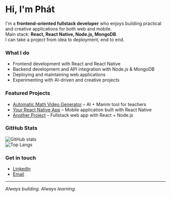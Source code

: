 # Hi, I'm Phát

I'm a **frontend-oriented fullstack developer** who enjoys building practical and creative applications for both web and mobile.  
Main stack: **React, React Native, Node.js, MongoDB**.  
I can take a project from idea to deployment, end to end.

### What I do
- Frontend development with React and React Native  
- Backend development and API integration with Node.js & MongoDB  
- Deploying and maintaining web applications  
- Experimenting with AI-driven and creative projects  

### Featured Projects
- [Automatic Math Video Generator](https://github.com/your-username/mind-math) – AI + Manim tool for teachers  
- [Your React Native App](https://github.com/your-username/react-native-app) – Mobile application built with React Native  
- [Another Project](https://github.com/your-username/another-project) – Fullstack web app with React + Node.js  

### GitHub Stats
![GitHub stats](https://github-readme-stats.vercel.app/api?username=your-username&show_icons=true&theme=radical&count_private=true)  
![Top Langs](https://github-readme-stats.vercel.app/api/top-langs/?username=your-username&layout=compact&theme=radical)

### Get in touch
- [LinkedIn](#)  
- [Email](#)  

---
*Always building. Always learning.*
